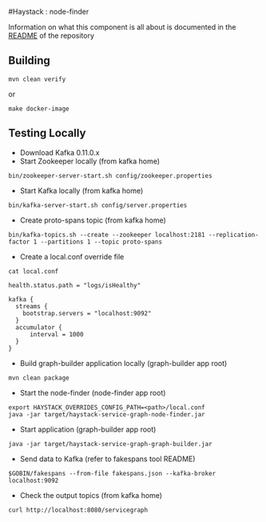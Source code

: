 #Haystack : node-finder

Information on what this component is all about is documented in the [README](../README.md) of the repository

## Building

```
mvn clean verify
```

or

```
make docker-image
```

## Testing Locally 

* Download Kafka 0.11.0.x
* Start Zookeeper locally (from kafka home)
```
bin/zookeeper-server-start.sh config/zookeeper.properties
```
* Start Kafka locally (from kafka home)
```
bin/kafka-server-start.sh config/server.properties
```
* Create proto-spans topic (from kafka home)
```
bin/kafka-topics.sh --create --zookeeper localhost:2181 --replication-factor 1 --partitions 1 --topic proto-spans
```
* Create a local.conf override file
```
cat local.conf

health.status.path = "logs/isHealthy"

kafka {
  streams {
    bootstrap.servers = "localhost:9092"
  }
  accumulator {
      interval = 1000
  }
}
```
* Build graph-builder application locally (graph-builder app root)
```
mvn clean package
```
* Start the node-finder (node-finder app root)
```
export HAYSTACK_OVERRIDES_CONFIG_PATH=<path>/local.conf
java -jar target/haystack-service-graph-node-finder.jar
```

* Start application (graph-builder app root)
```
java -jar target/haystack-service-graph-graph-builder.jar
```
* Send data to Kafka (refer to fakespans tool README)
```
$GOBIN/fakespans --from-file fakespans.json --kafka-broker localhost:9092
```
* Check the output topics (from kafka home)
```
curl http://localhost:8080/servicegraph
```
